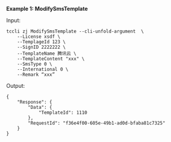 **Example 1: ModifySmsTemplate**



Input: 

```
tccli zj ModifySmsTemplate --cli-unfold-argument  \
    --License xsdf \
    --TemplageId 123 \
    --SignID 2222222 \
    --TemplateName 腾讯云 \
    --TemplateContent "xxx" \
    --SmsType 0 \
    --International 0 \
    --Remark “xxx”
```

Output: 
```
{
    "Response": {
        "Data": {
            "TemplateId": 1110
        },
        "RequestId": "f36e4f00-605e-49b1-ad0d-bfaba81c7325"
    }
}
```

